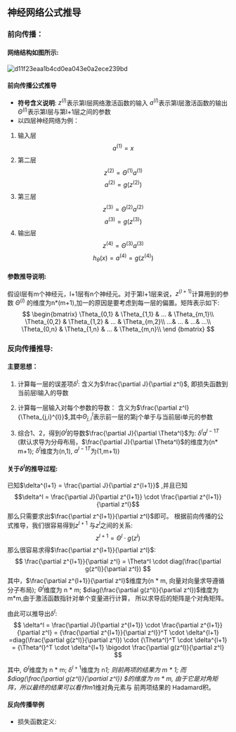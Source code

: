 ## 神经网络公式推导

### 前向传播：

#### 	网络结构如图所示:

![d11f23eaa1b4cd0ea043e0a2ece239bd](神经网络公式推导.resources/nn_model.png)

#### 前向传播公式推导

-  **符号含义说明**: 
      $z^{(l)}$表示第l层网络激活函数的输入
      $a^{(l)}$表示第l层激活函数的输出
      ${\Theta}^{(l)}$表示第l层与第l+1层之间的参数
-  以四层神经网络为例：
1. 输入层
$$
a^{(1)} = x
$$
2. 第二层
$$
z^{(2)} = {\Theta}^{(1)}a^{(1)}
$$
$$
a^{(2)} = g(z^{(2)})
$$
3. 第三层
$$
z^{(3)} = {\Theta}^{(2)}a^{(2)}
$$
$$
a^{(3)} = g(z^{(3)})
$$
4. 输出层
$$
    z^{(4)} = {\Theta}^{(3)}a^{(3)}
$$
$$
    h_\theta(x) = a^{(4)} = g(z^{(4)})
$$
#### 参数推导说明:

假设l层有m个神经元，l+1层有n个神经元。对于第l+1层来说，$z^{(l+1)}$计算用到的参数 $\Theta^{(l)}$ 的维度为n*(m+1),加一的原因是要考虑到每一层的偏置。矩阵表示如下:
$$
\begin{bmatrix}
\Theta_{0,1} & \Theta_{1,1} & ... & \Theta_{m,1}\\
\Theta_{0,2} & \Theta_{1,2} & ... & \Theta_{m,2}\\
...& ... & ...& ...\\
\Theta_{0,n} & \Theta_{1,n} & ... & \Theta_{m,n}\\
  \end {bmatrix}
$$

### 反向传播推导:

####   主要思想：

1. 计算每一层的误差项$\delta^{l}$: 含义为$\frac{\partial  J}{\partial z^l}$, 即损失函数到当前层l输入的导数

2. 计算每一层输入对每个参数的导数： 含义为$\frac{\partial z^l}{\Theta_{j,i}^{l}}$,其中${\Theta_{j,i}^{l}}$表示前一层的第j个单于与当前层i单元的参数

3. 综合1、2，得到$\Theta^{l}$的导数$\frac{\partial  J}{\partial \Theta^l}$为: $\delta^{l}{a^{l-1}}^T$ (默认求导为分母布局，$\frac{\partial  J}{\partial \Theta^l}$的维度为(n* m+1); $\delta^{l}$维度为(n,1), ${a^{l-1}}^T$为(1,m+1))

#### 关于$\delta^{l}$的推导过程:

已知$\delta^{l+1} = \frac{\partial J}{\partial z^{l+1}}$ ,并且已知$$\delta^l = \frac{\partial J}{\partial z^{l+1}} \cdot \frac{\partial z^{l+1}}{\partial z^l}$$  那么只需要求出$\frac{\partial z^{l+1}}{\partial z^l}$即可。 根据前向传播的公式推导，我们很容易得到$z^{l+1}$ 与$z^l$之间的关系:
$$
z^{l+1} = {\Theta}^l \cdot g(z^{l})
$$
那么很容易求得$\frac{\partial z^{l+1}}{\partial z^l}$:
$$
\frac{\partial z^{l+1}}{\partial z^l} = \Theta^l \cdot diag(\frac{\partial g(z^l)}{\partial z^l})
$$
其中，$\frac{\partial z^{l+1}}{\partial z^l}$维度为(n * m, 向量对向量求导遵循分子布局); $\Theta^l$维度为 n * m; $diag(\frac{\partial g(z^l)}{\partial z^l})$维度为 m*m,由于激活函数指针对单个变量进行计算， 所以求导后的矩阵是个对角矩阵。

由此可以推导出$\delta^l$:
$$
\delta^l = \frac{\partial J}{\partial z^{l+1}} \cdot \frac{\partial z^{l+1}}{\partial z^l} = {\frac{\partial z^{l+1}}{\partial z^l}}^T \cdot \delta^{l+1} =diag(\frac{\partial g(z^l)}{\partial z^l}) \cdot {\Theta^l}^T \cdot \delta^{l+1} = {\Theta^l}^T \cdot \delta^{l+1} \bigodot \frac{\partial g(z^l)}{\partial z^l}
$$


其中,  $\Theta^l$维度为 n * m; $\delta^{l+1}$维度为 n*1; 则前两项的结果为 m *  1; 而$diag(\frac{\partial g(z^l)}{\partial z^l}) $的维度为 m * m, 由于它是对角矩阵，所以最终的结果可以看作m*1维对角元素与 前两项结果的 Hadamard积。

#### 反向传播举例

- 损失函数定义:

  





